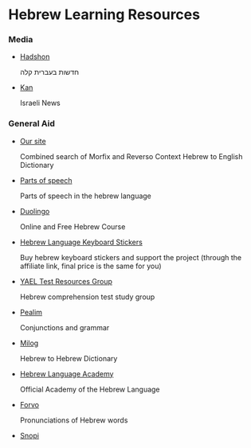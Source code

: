 # Hebrew Learning Resources

### Media

- [Hadshon](https://hadshon.edu.gov.il/)

  חדשות בעברית קלה
  
- [Kan](https://www.youtube.com/c/KAN11NEWS/videos)

  Israeli News 
  
### General Aid

- [Our site](https://avipars.github.io/hebrew_iframe/index.html)

  Combined search of Morfix and Reverso Context Hebrew to English Dictionary
  
- [Parts of speech](https://github.com/avipars/hebrew_iframe/blob/master/parts_of_speech.md)

  Parts of speech in the hebrew language

- [Duolingo](https://www.duolingo.com/course/he/en/LearnHebrew)

  Online and Free Hebrew Course

- [Hebrew Language Keyboard Stickers](https://www.amazon.com/s/ref=as_li_ss_tl?k=hebrew+keyboard+stickerts&dc&ref=a9_asc_1&linkCode=ll2&tag=aviparshan20&linkId=8b62928a6261136d2695cc4e6aff0529&language=en_US)

  Buy hebrew keyboard stickers and support the project (through the affiliate link, final price is the same for you)

- [YAEL Test Resources Group](https://www.facebook.com/groups/yaeltest/)

  Hebrew comprehension test study group

- [Pealim](https://www.pealim.com/)

  Conjunctions and grammar

- [Milog](https://milog.co.il/)

  Hebrew to Hebrew Dictionary

- [Hebrew Language Academy](https://hebrewacademy.org.il/)

  Official Academy of the Hebrew Language

- [Forvo](https://forvo.com/)

  Pronunciations of Hebrew words

- [Snopi](http://www.snopi.com/index.aspx)

  
